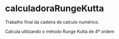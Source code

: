 # calculadoraRungeKutta
Trabalho final da cadeira de calculo numérico.

Calcula utilizando o método Runge Kutta de 4º ordem
